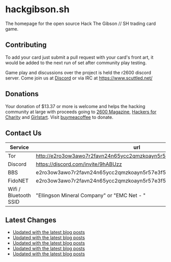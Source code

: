 # hackgibson.sh
The homepage for the open source Hack The Gibson // SH trading card game.


## Contributing

To add your card just submit a pull request with your card's front art, it would be added to the next run of set after community play testing.

Game play and discussions over the project is held the r2600 discord server. Come join us at [Discord](https://discord.com/invite/9hABUzz) or via IRC at https://www.scuttled.net/


## Donations

Your donation of $13.37 or more is welcome and helps the hacking community at large with proceeds going to [2600 Magazine](https://2600.com/), [Hackers for Charity](https://hackersforcharity.org) and [Girlstart](https://girlstart.org).  Visit [buymeacoffee](https://www.buymeacoffee.com/hackgibson.sh) to donate.


## Contact Us

Service | url
-|-
Tor | http://e2ro3ow3awo7r2favn24n65ycc2qmzkoayn5r57e3f56nvjwdcgg32ad.onion
Discord | https://discord.com/invite/9hABUzz
BBS | e2ro3ow3awo7r2favn24n65ycc2qmzkoayn5r57e3f56nvjwdcgg32ad.onion:23
FidoNET | e2ro3ow3awo7r2favn24n65ycc2qmzkoayn5r57e3f56nvjwdcgg32ad.onion:24554
Wifi / Bluetooth SSID | "Ellingson Mineral Company" or "EMC Net - <fidonet address>"

## Latest Changes
<!-- BLOG-POST-LIST:START -->
- [Updated with the latest blog posts](https://github.com/DFW2600/hackgibson.sh/commit/0db7876546a578b03b6234173d1f6b21cc1a3b17)
- [Updated with the latest blog posts](https://github.com/DFW2600/hackgibson.sh/commit/90c76b7dea252c6d2fdcfed2b5d21af4679f00b8)
- [Updated with the latest blog posts](https://github.com/DFW2600/hackgibson.sh/commit/25bc930bc1c7e062d7c906e1a058c993fbac1eef)
- [Updated with the latest blog posts](https://github.com/DFW2600/hackgibson.sh/commit/b0844e21db6b26617f52c53da7ddb965a93e2259)
- [Updated with the latest blog posts](https://github.com/DFW2600/hackgibson.sh/commit/3cdf52bff70001f6210c8091de81fe13110e294f)
<!-- BLOG-POST-LIST:END -->

